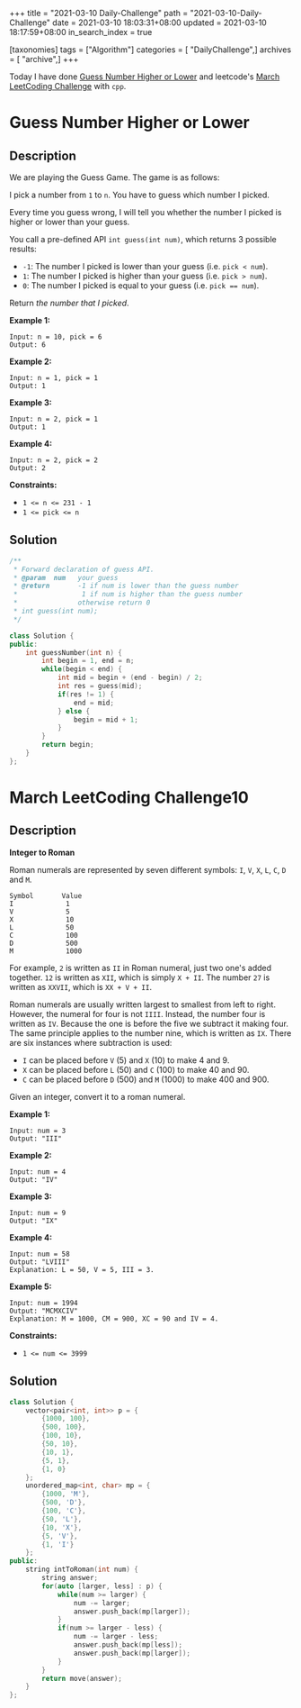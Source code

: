 +++
title = "2021-03-10 Daily-Challenge"
path = "2021-03-10-Daily-Challenge"
date = 2021-03-10 18:03:31+08:00
updated = 2021-03-10 18:17:59+08:00
in_search_index = true

[taxonomies]
tags = ["Algorithm"]
categories = [ "DailyChallenge",]
archives = [ "archive",]
+++

Today I have done [Guess Number Higher or Lower](https://leetcode.com/problems/guess-number-higher-or-lower/) and leetcode's [March LeetCoding Challenge](https://leetcode.com/explore/challenge/card/march-leetcoding-challenge-2021/589/week-2-march-8th-march-14th/3667/) with `cpp`.

<!-- more -->

# Guess Number Higher or Lower

## Description

We are playing the Guess Game. The game is as follows:

I pick a number from `1` to `n`. You have to guess which number I picked.

Every time you guess wrong, I will tell you whether the number I picked is higher or lower than your guess.

You call a pre-defined API `int guess(int num)`, which returns 3 possible results:

- `-1`: The number I picked is lower than your guess (i.e. `pick < num`).
- `1`: The number I picked is higher than your guess (i.e. `pick > num`).
- `0`: The number I picked is equal to your guess (i.e. `pick == num`).

Return *the number that I picked*.

 

**Example 1:**

```
Input: n = 10, pick = 6
Output: 6
```

**Example 2:**

```
Input: n = 1, pick = 1
Output: 1
```

**Example 3:**

```
Input: n = 2, pick = 1
Output: 1
```

**Example 4:**

```
Input: n = 2, pick = 2
Output: 2
```

 

**Constraints:**

- `1 <= n <= 231 - 1`
- `1 <= pick <= n`

## Solution

``` cpp
/** 
 * Forward declaration of guess API.
 * @param  num   your guess
 * @return 	     -1 if num is lower than the guess number
 *			      1 if num is higher than the guess number
 *               otherwise return 0
 * int guess(int num);
 */

class Solution {
public:
    int guessNumber(int n) {
        int begin = 1, end = n;
        while(begin < end) {
            int mid = begin + (end - begin) / 2;
            int res = guess(mid);
            if(res != 1) {
                end = mid;
            } else {
                begin = mid + 1;
            }
        }
        return begin;
    }
};
```

# March LeetCoding Challenge10

## Description

**Integer to Roman**

Roman numerals are represented by seven different symbols: `I`, `V`, `X`, `L`, `C`, `D` and `M`.

```
Symbol       Value
I             1
V             5
X             10
L             50
C             100
D             500
M             1000
```

For example, `2` is written as `II` in Roman numeral, just two one's added together. `12` is written as `XII`, which is simply `X + II`. The number `27` is written as `XXVII`, which is `XX + V + II`.

Roman numerals are usually written largest to smallest from left to right. However, the numeral for four is not `IIII`. Instead, the number four is written as `IV`. Because the one is before the five we subtract it making four. The same principle applies to the number nine, which is written as `IX`. There are six instances where subtraction is used:

- `I` can be placed before `V` (5) and `X` (10) to make 4 and 9. 
- `X` can be placed before `L` (50) and `C` (100) to make 40 and 90. 
- `C` can be placed before `D` (500) and `M` (1000) to make 400 and 900.

Given an integer, convert it to a roman numeral.

 

**Example 1:**

```
Input: num = 3
Output: "III"
```

**Example 2:**

```
Input: num = 4
Output: "IV"
```

**Example 3:**

```
Input: num = 9
Output: "IX"
```

**Example 4:**

```
Input: num = 58
Output: "LVIII"
Explanation: L = 50, V = 5, III = 3.
```

**Example 5:**

```
Input: num = 1994
Output: "MCMXCIV"
Explanation: M = 1000, CM = 900, XC = 90 and IV = 4.
```

 

**Constraints:**

- `1 <= num <= 3999`

## Solution

``` cpp
class Solution {
    vector<pair<int, int>> p = {
        {1000, 100},
        {500, 100},
        {100, 10},
        {50, 10},
        {10, 1},
        {5, 1},
        {1, 0}
    };
    unordered_map<int, char> mp = {
        {1000, 'M'},
        {500, 'D'},
        {100, 'C'},
        {50, 'L'},
        {10, 'X'},
        {5, 'V'},
        {1, 'I'}
    };
public:
    string intToRoman(int num) {
        string answer;
        for(auto [larger, less] : p) {
            while(num >= larger) {
                num -= larger;
                answer.push_back(mp[larger]);
            }
            if(num >= larger - less) {
                num -= larger - less;
                answer.push_back(mp[less]);
                answer.push_back(mp[larger]);
            }
        }
        return move(answer);
    }
};
```
